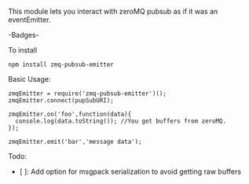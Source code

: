This module lets you interact with zeroMQ pubsub as if it was an eventEmitter.

-Badges-

To install

`npm install zmq-pubsub-emitter`

Basic Usage:

```
zmqEmitter = require('zmq-pubsub-emitter')();
zmqEmitter.connect(pupSubURI);

zmqEmitter.on('foo',function(data){
  console.log(data.toString()); //You get buffers from zeroMQ.
});

zmqEmitter.emit('bar','message data');

```

Todo:
- [ ]: Add option for msgpack serialization to avoid getting raw buffers
